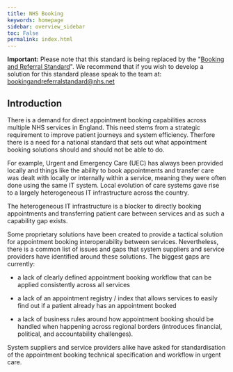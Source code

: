 ```yaml
---
title: NHS Booking
keywords: homepage
sidebar: overview_sidebar
toc: False
permalink: index.html
---
```

<div markdown="span" class="alert alert-warning" role="alert"><i class="fa fa-warning"></i> <b>Important:</b> Please note that this standard is being replaced by the "<a href="https://digital.nhs.uk/services/booking-and-referral-standard" target="_blank">Booking and Referral Standard</a>". We recommend that if you wish to develop a solution for this standard please speak to the team at: <a href="mailto:bookingandreferralstandard@nhs.net">bookingandreferralstandard@nhs.net</a></div>

## Introduction

There is a demand for direct appointment booking capabilities across multiple NHS services in England. This need stems from a strategic requirement to improve patient journeys and system efficiency. Therfore there is a need for a national standard that sets out what appointment booking solutions should and should not be able to do.

For example, Urgent and Emergency Care (UEC) has always been provided locally and things like the ability to book appointments and transfer care was dealt with locally or internally within a service, meaning they were often done using the same IT system. Local evolution of care systems gave rise to a largely heterogeneous IT infrastructure across the country.

The heterogeneous IT infrastructure is a blocker to directly booking appointments and transferring patient care between services and as such a capability gap exists.

Some proprietary solutions have been created to provide a tactical solution for appointment booking interoperability between services. Nevertheless, there is a common list of issues and gaps that system suppliers and service providers have identified around these solutions. The biggest gaps are currently:

* a lack of clearly defined appointment booking workflow that can be applied consistently across all services

* a lack of an appointment registry / index that allows services to easily find out if a patient already has an appointment booked

* a lack of business rules around how appointment booking should be handled when happening across regional borders (introduces financial, political, and accountability challenges).

System suppliers and service providers alike have asked for standardisation of the appointment booking technical specification and workflow in urgent care.
